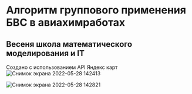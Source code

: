 # Алгоритм группового применения БВС в авиахимработах

## Весеня школа математического моделирования и IT

Создано с использованием API Яндекс карт
![Снимок экрана 2022-05-28 142413](https://user-images.githubusercontent.com/26286125/170886780-0cc9d13e-ea6c-45df-aec8-7deb49692382.png)

![Снимок экрана 2022-05-28 142821](https://user-images.githubusercontent.com/26286125/170886787-f69ee541-c6c8-4fa0-a05e-d0073cba161d.png)
